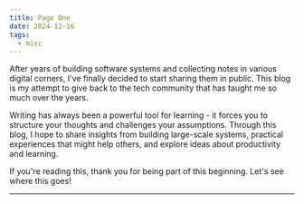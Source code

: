 ```yaml
---
title: Page One
date: 2024-12-16
tags:
  - misc
---
```


After years of building software systems and collecting notes in various digital corners, I've finally decided to start sharing them in public. This blog is my attempt to give back to the tech community that has taught me so much over the years.

Writing has always been a powerful tool for learning - it forces you to structure your thoughts and challenges your assumptions. Through this blog, I hope to share insights from building large-scale systems, practical experiences that might help others, and explore ideas about productivity and learning.

If you're reading this, thank you for being part of this beginning. Let's see where this goes!

---